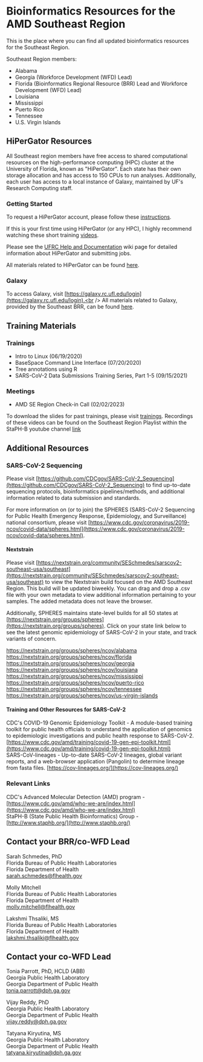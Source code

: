 # Bioinformatics Resources for the AMD Southeast Region
This is the place where you can find all updated bioinformatics resources for the Southeast Region.

Southeast Region members:
* Alabama
* Georgia (Workforce Development (WFD) Lead)
* Florida (Bioinformatics Regional Resource (BRR) Lead and Workforce Development (WFD) Lead)
* Louisiana
* Mississippi
* Puerto Rico
* Tennessee
* U.S. Virgin Islands 

## HiPerGator Resources
All Southeast region members have free access to shared computational resources on the high-performance computing (HPC) cluster at the University of Florida, known as "HiPerGator". Each state has their own storage allocation and has access to 150 CPUs to run analyses. 
Additionally, each user has access to a local instance of Galaxy, maintained by UF's Research Computing staff.

### Getting Started
To request a HiPerGator account, please follow these [instructions](hipergator/20230213_SoutheastRegion_HiPerGatorAccountAccess.pdf).

If this is your first time using HiPerGator (or any HPC), I highly recommend watching these short training [videos](https://help.rc.ufl.edu/doc/Training).

Please see the [UFRC Help and Documentation](https://help.rc.ufl.edu/doc/UFRC_Help_and_Documentation) wiki page for detailed information about HiPerGator and submitting jobs.

All materials related to HiPerGator can be found [here](hipergator).

### Galaxy
To access Galaxy, visit [https://galaxy.rc.ufl.edu/login](https://galaxy.rc.ufl.edu/login).<br />
All materials related to Galaxy, provided by the Southeast BRR, can be found [here](hipergator/galaxy).


## Training Materials
### Trainings
* Intro to Linux (06/19/2020)
* BaseSpace Command Line Interface (07/20/2020)
* Tree annotations using R 
* SARS-CoV-2 Data Submissions Training Series, Part 1-5 (09/15/2021)<br />

### Meetings
* AMD SE Region Check-in Call (02/02/2023)

To download the slides for past trainings, please visit [trainings](trainings).
Recordings of these videos can be found on the Southeast Region Playlist within the StaPH-B youtube channel [link](https://www.youtube.com/watch?v=A19Dww-INJY&list=PLqK7eKDQdB7Z7OFKRs5t68m-a2Ad3m4Ow)

## Additional Resources
### SARS-CoV-2 Sequencing
Please visit [https://github.com/CDCgov/SARS-CoV-2_Sequencing](https://github.com/CDCgov/SARS-CoV-2_Sequencing) to find up-to-date sequencing protocols, bioinformatics pipelines/methods, and additional information related to data submission and standards.

For more information on (or to join) the SPHERES (SARS-CoV-2 Sequencing for Public Health Emergency Response, Epidemiology, and Surveillance) national consortium, please visit [https://www.cdc.gov/coronavirus/2019-ncov/covid-data/spheres.html](https://www.cdc.gov/coronavirus/2019-ncov/covid-data/spheres.html). 

#### Nextstrain
Please visit [https://nextstrain.org/community/SESchmedes/sarscov2-southeast-usa/southeast](https://nextstrain.org/community/SESchmedes/sarscov2-southeast-usa/southeast) to view the Nextstrain build focused on the AMD Southeast Region. This build will be updated biweekly. You can drag and drop a .csv file with your own metadata to view additional information pertaining to your samples. The added metadata does not leave the browser.

Additionally, SPHERES maintains state-level builds for all 50 states at [https://nextstrain.org/groups/spheres](https://nextstrain.org/groups/spheres). Click on your state link below to see the latest genomic epidemiology of SARS-CoV-2 in your state, and track variants of concern.

https://nextstrain.org/groups/spheres/ncov/alabama<br />
https://nextstrain.org/groups/spheres/ncov/florida<br />
https://nextstrain.org/groups/spheres/ncov/georgia<br />
https://nextstrain.org/groups/spheres/ncov/louisiana<br />
https://nextstrain.org/groups/spheres/ncov/mississippi<br />
https://nextstrain.org/groups/spheres/ncov/puerto-rico<br />
https://nextstrain.org/groups/spheres/ncov/tennessee<br />
https://nextstrain.org/groups/spheres/ncov/us-virgin-islands<br />

#### Training and Other Resources for SARS-CoV-2
CDC's COVID-19 Genomic Epidemiology Toolkit - A module-based training toolkit for public health officials to understand the application of genomics to epidemiologic investigations and public health response to SARS-CoV-2. [https://www.cdc.gov/amd/training/covid-19-gen-epi-toolkit.html](https://www.cdc.gov/amd/training/covid-19-gen-epi-toolkit.html)<br />
SARS-CoV-lineages - Up-to-date SARS-CoV-2 lineages, global variant reports, and a web-browser application (Pangolin) to determine lineage from fasta files. [https://cov-lineages.org/](https://cov-lineages.org/)


### Relevant Links
CDC's Advanced Molecular Detection (AMD) program - [https://www.cdc.gov/amd/who-we-are/index.html](https://www.cdc.gov/amd/who-we-are/index.html)<br /> 
StaPH-B (State Public Health Bioinformatics) Group - [http://www.staphb.org/](http://www.staphb.org/)

## Contact your BRR/co-WFD Lead
Sarah Schmedes, PhD<br />
Florida Bureau of Public Health Laboratories<br />
Florida Department of Health<br />
sarah.schmedes@flhealth.gov<br />

Molly Mitchell<br />
Florida Bureau of Public Health Laboratories<br />
Florida Department of Health<br />
molly.mitchell@flhealth.gov<br />

Lakshmi Thsaliki, MS<br />
Florida Bureau of Public Health Laboratories<br />
Florida Department of Health<br />
lakshmi.thsaliki@flhealth.gov<br />

## Contact your co-WFD Lead
Tonia Parrott, PhD, HCLD (ABB)<br />
Georgia Public Health Laboratory<br /> 
Georgia Department of Public Health<br /> 
tonia.parrott@dph.ga.gov<br />

Vijay Reddy, PhD<br />
Georgia Public Health Laboratory<br /> 
Georgia Department of Public Health<br />
vijay.reddy@dph.ga.gov<br />

Tatyana Kiryutina, MS<br />
Georgia Public Health Laboratory<br /> 
Georgia Department of Public Health<br /> 
tatyana.kiryutina@dph.ga.gov<br />
